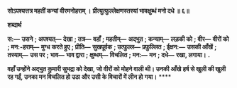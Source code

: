 **सोऽपश्यत्तत्र महतीं कन्यां वीरमनोहराम् ।** **प्रीत्युत्फुल्लेक्षणस्तस्यां भावक्षुब्धं मनो दधे ॥ ६॥** 

**शब्दार्थ** 

**स:—** **उसने** **; अपश्यत्—** **देखा** **; तत्र—** **वहाँ** **; महतीम्—** **अद्भुत** **; कन्याम्—** **लड़की को** **; वीर—** **वीरों को** **; मन:-हराम्—** **मुग्ध** **करते हुए** **; प्रीति—** **सुखपूर्वक** **; उत्फुल्ल—** **प्रफुल्लित** **; ईक्षन:—** **उसकी आँखें** **; तस्याम्—** **उस पर** **; भाव—** **भाव द्वारा** **; क्षुब्धम्—** **विचलित** **; मन:—** **मन** **; दधे—** **रखा, लगाया।** **.** 

**वहाँ उन्होंने अद्भुत कुमारी सुभद्रा को देखा, जो वीरों को मोहने वाली थी। उनकी आँखे** **हर्ष से खुली की खुली रह गईं, उनका मन विचलित हो उठा और उसी के विचारों में लीन हो** **गया।** **** 